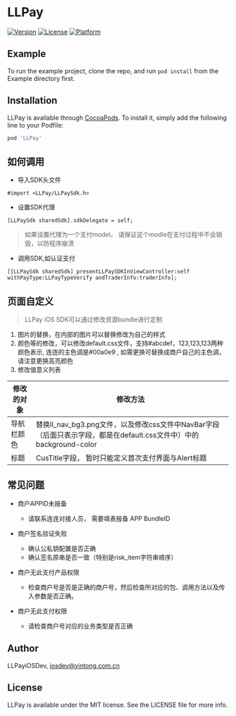 # LLPay

[![Version](https://img.shields.io/cocoapods/v/LLPay.svg?style=flat)](https://cocoapods.org/pods/LLPay)
[![License](https://img.shields.io/cocoapods/l/LLPay.svg?style=flat)](https://cocoapods.org/pods/LLPay)
[![Platform](https://img.shields.io/cocoapods/p/LLPay.svg?style=flat)](https://cocoapods.org/pods/LLPay)

## Example

To run the example project, clone the repo, and run `pod install` from the Example directory first.


## Installation

LLPay is available through [CocoaPods](https://cocoapods.org). To install
it, simply add the following line to your Podfile:

```ruby
pod 'LLPay'
```

## 如何调用
- 导入SDK头文件

```
#import <LLPay/LLPaySdk.h>
```

- 设置SDK代理

```
[LLPaySdk sharedSdk].sdkDelegate = self;
```
> 如果设置代理为一个支付model， 请保证这个modle在支付过程中不会销毁，以防程序崩溃

- 调用SDK,如认证支付

```
[[LLPaySdk sharedSdk] presentLLPaySDKInViewController:self withPayType:LLPayTypeVerify andTraderInfo:traderInfo];
```

## 页面自定义
> LLPay iOS SDK可以通过修改资源bundle进行定制

1. 图片的替换，在内部的图片可以替换修改为自己的样式
2. 颜色等的修改，可以修改default.css文件，支持#abcdef，123,123,123两种颜色表示, 连连的主色调是#00a0e9 , 如需更换可替换成商户自己的主色调，请注意更换高亮颜色
3. 修改值意义列表

|修改的对象    |修改方法|
|--------    |-------|
|导航栏颜色    |替换ll_nav_bg3.png文件，以及修改css文件中NavBar字段（后面只表示字段，都是在default.css文件中）中的background-color|
|标题|CusTitle字段， 暂时只能定义首次支付界面与Alert标题|

## 常见问题
- 商户APPID未报备
	- 请联系连连对接人员， 需要填表报备 APP BundleID

- 商户签名验证失败
	- 确认公私钥配置是否正确
	- 确认签名原串是否一致（特别是risk_item字符串顺序）
	
- 商户无此支付产品权限
	- 检查商户号是否是正确的商户号，然后检查所对应的包、调用方法以及传入参数是否正确。

- 商户无此支付权限
	- 请检查商户号对应的业务类型是否正确



## Author

LLPayiOSDev, iosdev@yintong.com.cn

## License

LLPay is available under the MIT license. See the LICENSE file for more info.
